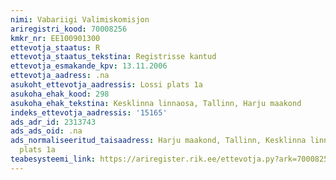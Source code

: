 ```yaml
---
nimi: Vabariigi Valimiskomisjon
ariregistri_kood: 70008256
kmkr_nr: EE100901300
ettevotja_staatus: R
ettevotja_staatus_tekstina: Registrisse kantud
ettevotja_esmakande_kpv: 13.11.2006
ettevotja_aadress: .na
asukoht_ettevotja_aadressis: Lossi plats 1a
asukoha_ehak_kood: 298
asukoha_ehak_tekstina: Kesklinna linnaosa, Tallinn, Harju maakond
indeks_ettevotja_aadressis: '15165'
ads_adr_id: 2313743
ads_ads_oid: .na
ads_normaliseeritud_taisaadress: Harju maakond, Tallinn, Kesklinna linnaosa, Lossi
  plats 1a
teabesysteemi_link: https://ariregister.rik.ee/ettevotja.py?ark=70008256&ref=rekvisiidid
---
```

